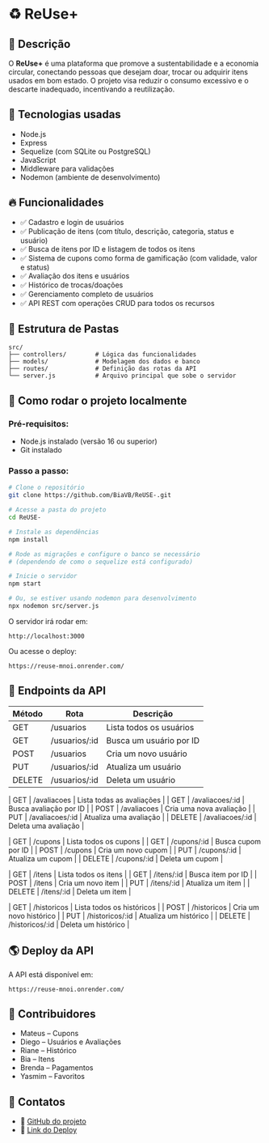 # ♻️ ReUse+

## 📜 Descrição
O **ReUse+** é uma plataforma que promove a sustentabilidade e a economia circular, conectando pessoas que desejam doar, trocar ou adquirir itens usados em bom estado. O projeto visa reduzir o consumo excessivo e o descarte inadequado, incentivando a reutilização.

## 🚀 Tecnologias usadas
- Node.js
- Express
- Sequelize (com SQLite ou PostgreSQL)
- JavaScript
- Middleware para validações
- Nodemon (ambiente de desenvolvimento)

## 🔥 Funcionalidades
- ✅ Cadastro e login de usuários
- ✅ Publicação de itens (com título, descrição, categoria, status e usuário)
- ✅ Busca de itens por ID e listagem de todos os itens
- ✅ Sistema de cupons como forma de gamificação (com validade, valor e status)
- ✅ Avaliação dos itens e usuários
- ✅ Histórico de trocas/doações
- ✅ Gerenciamento completo de usuários
- ✅ API REST com operações CRUD para todos os recursos

## 📁 Estrutura de Pastas
```
src/
├── controllers/        # Lógica das funcionalidades
├── models/             # Modelagem dos dados e banco
├── routes/             # Definição das rotas da API
└── server.js           # Arquivo principal que sobe o servidor
```

## 🔧 Como rodar o projeto localmente
### Pré-requisitos:
- Node.js instalado (versão 16 ou superior)
- Git instalado

### Passo a passo:
```bash
# Clone o repositório
git clone https://github.com/BiaVB/ReUSE-.git

# Acesse a pasta do projeto
cd ReUSE-

# Instale as dependências
npm install

# Rode as migrações e configure o banco se necessário
# (dependendo de como o sequelize está configurado)

# Inicie o servidor
npm start

# Ou, se estiver usando nodemon para desenvolvimento
npx nodemon src/server.js
```

O servidor irá rodar em:
```
http://localhost:3000
```
Ou acesse o deploy:
```
https://reuse-mnoi.onrender.com/
```

## 🔗 Endpoints da API

| Método | Rota                                | Descrição                              |
|--------|--------------------------------------|-----------------------------------------|
| GET    | /usuarios                            | Lista todos os usuários                 |
| GET    | /usuarios/:id                        | Busca um usuário por ID                 |
| POST   | /usuarios                             | Cria um novo usuário                    |
| PUT    | /usuarios/:id                         | Atualiza um usuário                     |
| DELETE | /usuarios/:id                         | Deleta um usuário                       |

| GET    | /avaliacoes                           | Lista todas as avaliações               |
| GET    | /avaliacoes/:id                        | Busca avaliação por ID                  |
| POST   | /avaliacoes                            | Cria uma nova avaliação                 |
| PUT    | /avaliacoes/:id                        | Atualiza uma avaliação                  |
| DELETE | /avaliacoes/:id                        | Deleta uma avaliação                    |

| GET    | /cupons                                | Lista todos os cupons                   |
| GET    | /cupons/:id                             | Busca cupom por ID                      |
| POST   | /cupons                                 | Cria um novo cupom                      |
| PUT    | /cupons/:id                              | Atualiza um cupom                       |
| DELETE | /cupons/:id                              | Deleta um cupom                         |

| GET    | /itens                                 | Lista todos os itens                    |
| GET    | /itens/:id                              | Busca item por ID                       |
| POST   | /itens                                  | Cria um novo item                       |
| PUT    | /itens/:id                               | Atualiza um item                        |
| DELETE | /itens/:id                               | Deleta um item                          |

| GET    | /historicos                             | Lista todos os históricos               |
| POST   | /historicos                             | Cria um novo histórico                  |
| PUT    | /historicos/:id                          | Atualiza um histórico                   |
| DELETE | /historicos/:id                           | Deleta um histórico                     |

## 🌎 Deploy da API
A API está disponível em:
```
https://reuse-mnoi.onrender.com/
```

## 👥 Contribuidores
- Mateus – Cupons
- Diego – Usuários e Avaliações
- Riane – Histórico
- Bia – Itens
- Brenda – Pagamentos
- Yasmim – Favoritos

## 📲 Contatos
- 🔗 [GitHub do projeto](https://github.com/BiaVB/ReUSE-)
- 🔗 [Link do Deploy](https://reuse-mnoi.onrender.com/)
